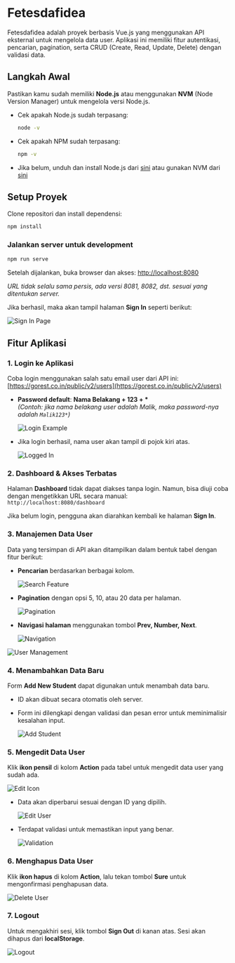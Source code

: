 # Fetesdafidea

Fetesdafidea adalah proyek berbasis Vue.js yang menggunakan API eksternal untuk mengelola data user. Aplikasi ini memiliki fitur autentikasi, pencarian, pagination, serta CRUD (Create, Read, Update, Delete) dengan validasi data.

## Langkah Awal
Pastikan kamu sudah memiliki **Node.js** atau menggunakan **NVM** (Node Version Manager) untuk mengelola versi Node.js.

- Cek apakah Node.js sudah terpasang:
  ```sh
  node -v
  ```
- Cek apakah NPM sudah terpasang:
  ```sh
  npm -v
  ```
- Jika belum, unduh dan install Node.js dari [sini](https://nodejs.org/) atau gunakan NVM dari [sini](https://github.com/nvm-sh/nvm)

## Setup Proyek
Clone repositori dan install dependensi:
```sh
npm install
```

### Jalankan server untuk development
```sh
npm run serve
```
Setelah dijalankan, buka browser dan akses: [http://localhost:8080](http://localhost:8080)

_URL tidak selalu sama persis, ada versi 8081, 8082, dst. sesuai yang ditentukan server._

Jika berhasil, maka akan tampil halaman **Sign In** seperti berikut:

![Sign In Page](https://drive.google.com/uc?export=view&id=1ZxWXmJNlk6gEof6WUQP9NrovmySzNk5V)

## Fitur Aplikasi

### 1. Login ke Aplikasi
Coba login menggunakan salah satu email user dari API ini:
[https://gorest.co.in/public/v2/users](https://gorest.co.in/public/v2/users)

- **Password default**: **Nama Belakang + 123 + \***  
  *(Contoh: jika nama belakang user adalah Malik, maka password-nya adalah `Malik123*`)*
  
  ![Login Example](https://drive.google.com/uc?export=view&id=1bCGAjpkMV6-W_g7RfaNkYEYp0EtZPqHo)
- Jika login berhasil, nama user akan tampil di pojok kiri atas.
  
  ![Logged In](https://drive.google.com/uc?export=view&id=1DzRAyGeOFY_ZXgnDyrnGl3m1zvphXggb)

### 2. Dashboard & Akses Terbatas
Halaman **Dashboard** tidak dapat diakses tanpa login. Namun, bisa diuji coba dengan mengetikkan URL secara manual:  
`http://localhost:8080/dashboard`

Jika belum login, pengguna akan diarahkan kembali ke halaman **Sign In**.

### 3. Manajemen Data User
Data yang tersimpan di API akan ditampilkan dalam bentuk tabel dengan fitur berikut:
- **Pencarian** berdasarkan berbagai kolom.
  
  ![Search Feature](https://drive.google.com/uc?export=view&id=15CAVNge64fJ32KZLq2U6vF-Wp6vIIYwL)
- **Pagination** dengan opsi 5, 10, atau 20 data per halaman.
  
  ![Pagination](https://drive.google.com/uc?export=view&id=1iw-UcKvOU6fcyctiWE5pB-Q6vkLdvN7m)
- **Navigasi halaman** menggunakan tombol **Prev, Number, Next**.
  
  ![Navigation](https://drive.google.com/uc?export=view&id=16Lp2yx0LQW-ww1VVpL3RQWDAQs-Ydw2o)

![User Management](https://drive.google.com/uc?export=view&id=1GuAfyXLjH-qFTn9lhzsuWmXE5YNRCAOv)

### 4. Menambahkan Data Baru
Form **Add New Student** dapat digunakan untuk menambah data baru.
- ID akan dibuat secara otomatis oleh server.
- Form ini dilengkapi dengan validasi dan pesan error untuk meminimalisir kesalahan input.
  
  ![Add Student](https://drive.google.com/uc?export=view&id=1zKjlW2swy-iy8I2DdsTsvuHXT_gdx0dk)

### 5. Mengedit Data User
Klik **ikon pensil** di kolom **Action** pada tabel untuk mengedit data user yang sudah ada.
  
  ![Edit Icon](https://drive.google.com/uc?export=view&id=1a-4n7BTxKWpoCD63035j5nR1pqof0jOK)
- Data akan diperbarui sesuai dengan ID yang dipilih.
  
  ![Edit User](https://drive.google.com/uc?export=view&id=1vEKBsf_0af57_AfBO79h1C24duY6hC3J)
- Terdapat validasi untuk memastikan input yang benar.
  
  ![Validation](https://drive.google.com/uc?export=view&id=1aWez35Ro4KHOGIeCm0HdJLhdFDIPtoBe)

### 6. Menghapus Data User
Klik **ikon hapus** di kolom **Action**, lalu tekan tombol **Sure** untuk mengonfirmasi penghapusan data.
  
  ![Delete User](https://drive.google.com/uc?export=view&id=1fv9sVCSOo9VZ50jgRtL8hcSw11E611HO)

### 7. Logout
Untuk mengakhiri sesi, klik tombol **Sign Out** di kanan atas. Sesi akan dihapus dari **localStorage**.
  
  ![Logout](https://drive.google.com/uc?export=view&id=1_p8aTUl8XXum11ug43kmVyzWCzTiYsfM)
